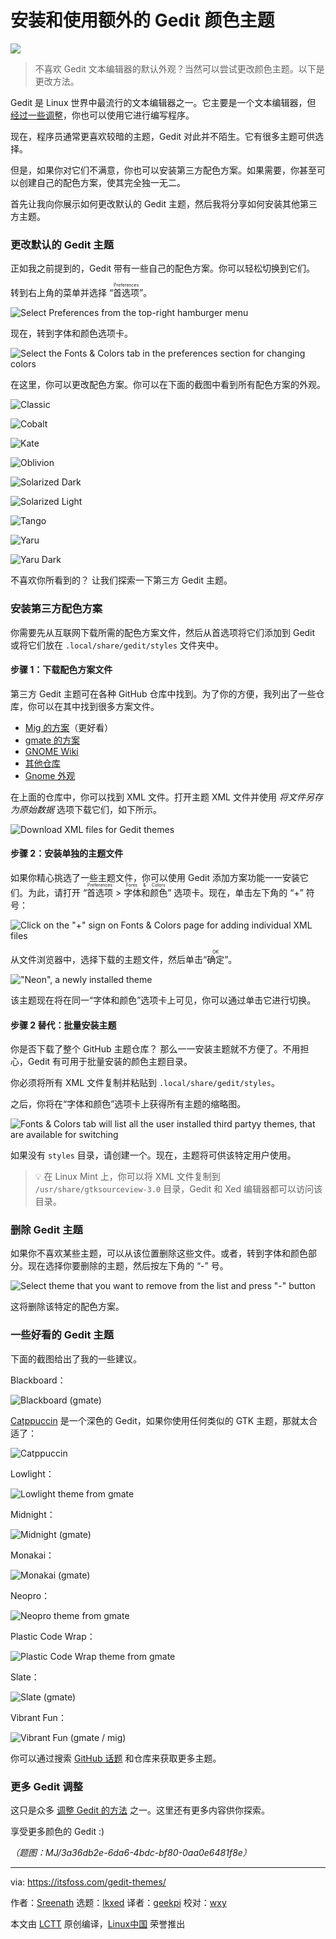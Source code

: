 [#]: subject: "Install and Use Additional Gedit Color Themes"
[#]: via: "https://itsfoss.com/gedit-themes/"
[#]: author: "Sreenath https://itsfoss.com/author/sreenath/"
[#]: collector: "lkxed"
[#]: translator: "geekpi"
[#]: reviewer: "wxy"
[#]: publisher: "wxy"
[#]: url: "https://linux.cn/article-16098-1.html"

安装和使用额外的 Gedit 颜色主题
======

![][0]

> 不喜欢 Gedit 文本编辑器的默认外观？当然可以尝试更改颜色主题。以下是更改方法。

Gedit 是 Linux 世界中最流行的文本编辑器之一。它主要是一个文本编辑器，但 [经过一些调整][1]，你也可以使用它进行编写程序。

现在，程序员通常更喜欢较暗的主题，Gedit 对此并不陌生。它有很多主题可供选择。

但是，如果你对它们不满意，你也可以安装第三方配色方案。如果需要，你甚至可以创建自己的配色方案，使其完全独一无二。

首先让我向你展示如何更改默认的 Gedit 主题，然后我将分享如何安装其他第三方主题。

### 更改默认的 Gedit 主题

正如我之前提到的，Gedit 带有一些自己的配色方案。你可以轻松切换到它们。

转到右上角的菜单并选择 “<ruby>首选项<rt>Preferences</rt></ruby>”。

![Select Preferences from the top-right hamburger menu][2]

现在，转到字体和颜色选项卡。

![Select the Fonts & Colors tab in the preferences section for changing colors][3]

在这里，你可以更改配色方案。你可以在下面的截图中看到所有配色方案的外观。

![Classic][4]

![Cobalt][5]

![Kate][6]

![Oblivion][7]

![Solarized Dark][8]

![Solarized Light][9]

![Tango][10]

![Yaru][11]

![Yaru Dark][12]

不喜欢你所看到的？ 让我们探索一下第三方 Gedit 主题。

### 安装第三方配色方案

你需要先从互联网下载所需的配色方案文件，然后从首选项将它们添加到 Gedit 或将它们放在 `.local/share/gedit/styles` 文件夹中。

#### 步骤 1：下载配色方案文件

第三方 Gedit 主题可在各种 GitHub 仓库中找到。为了你的方便，我列出了一些仓库，你可以在其中找到很多方案文件。

- [Mig 的方案][13]（更好看）
- [gmate 的方案][14]
- [GNOME Wiki][15]
- [其他仓库][16]
- [Gnome 外观][17]

在上面的仓库中，你可以找到 XML 文件。打开主题 XML 文件并使用 _将文件另存为原始数据_ 选项下载它们，如下所示。

![Download XML files for Gedit themes][18]

#### 步骤 2：安装单独的主题文件

如果你精心挑选了一些主题文件，你可以使用 Gedit 添加方案功能一一安装它们。为此，请打开 “<ruby>首选项<rt>Preferences</rt></ruby> > <ruby>字体和颜色<rt>Fonts & Colors</rt></ruby>” 选项卡。现在，单击左下角的 “+” 符号：

![Click on the "+" sign on Fonts & Colors page for adding individual XML files][19]

从文件浏览器中，选择下载的主题文件，然后单击“<ruby>确定<rt>OK</rt></ruby>”。

!["Neon", a newly installed theme][20]

该主题现在将在同一“字体和颜色”选项卡上可见，你可以通过单击它进行切换。

#### 步骤 2 替代：批量安装主题

你是否下载了整个 GitHub 主题仓库？ 那么一一安装主题就不方便了。不用担心，Gedit 有可用于批量安装的颜色主题目录。

你必须将所有 XML 文件复制并粘贴到 `.local/share/gedit/styles`。

之后，你将在“字体和颜色”选项卡上获得所有主题的缩略图。

![Fonts & Colors tab will list all the user installed third partyy themes, that are available for switching][21]

如果没有 `styles` 目录，请创建一个。现在，主题将可供该特定用户使用。

> 💡 在 Linux Mint 上，你可以将 XML 文件复制到 `/usr/share/gtksourceview-3.0` 目录，Gedit 和 Xed 编辑器都可以访问该目录。

### 删除 Gedit 主题

如果你不喜欢某些主题，可以从该位置删除这些文件。或者，转到字体和颜色部分。现在选择你要删除的主题，然后按左下角的 “-” 号。

![Select theme that you want to remove from the list and press "-" button][22]

这将删除该特定的配色方案。

### 一些好看的 Gedit 主题

下面的截图给出了我的一些建议。

Blackboard：

![Blackboard (gmate)][23]

[Catppuccin][24] 是一个深色的 Gedit，如果你使用任何类似的 GTK 主题，那就太合适了：

![Catppuccin][25]

Lowlight：

![Lowlight theme from gmate][26]

Midnight：

![Midnight (gmate)][27]

Monakai：

![Monakai (gmate)][28]

Neopro：

![Neopro theme from gmate][29]

Plastic Code Wrap：

![Plastic Code Wrap theme from gmate][30]

Slate：

![Slate (gmate)][31]

Vibrant Fun：

![Vibrant Fun (gmate / mig)][32]

你可以通过搜索 [GitHub 话题][33] 和仓库来获取更多主题。

### 更多 Gedit 调整

这只是众多 [调整 Gedit 的方法][1] 之一。这里还有更多内容供你探索。

享受更多颜色的 Gedit :)

*（题图：MJ/3a36db2e-6da6-4bdc-bf80-0aa0e6481f8e）*

--------------------------------------------------------------------------------

via: https://itsfoss.com/gedit-themes/

作者：[Sreenath][a]
选题：[lkxed][b]
译者：[geekpi](https://github.com/geekpi)
校对：[wxy](https://github.com/wxy)

本文由 [LCTT](https://github.com/LCTT/TranslateProject) 原创编译，[Linux中国](https://linux.cn/) 荣誉推出

[a]: https://itsfoss.com/author/sreenath/
[b]: https://github.com/lkxed/
[1]: https://itsfoss.com/gedit-tweaks/
[2]: https://itsfoss.com/content/images/2023/07/select-preferences.png
[3]: https://itsfoss.com/content/images/2023/07/Fonts-and-Colors-tab-change-default-themes.png
[4]: https://itsfoss.com/content/images/2023/07/Default-Classic.png
[5]: https://itsfoss.com/content/images/2023/07/Default-Cobalt.png
[6]: https://itsfoss.com/content/images/2023/07/Default-Kate.png
[7]: https://itsfoss.com/content/images/2023/07/Default-Oblivion.png
[8]: https://itsfoss.com/content/images/2023/07/Default-Solarized-Dark.png
[9]: https://itsfoss.com/content/images/2023/07/default-Solarized-Light.png
[10]: https://itsfoss.com/content/images/2023/07/Default-tango.png
[11]: https://itsfoss.com/content/images/2023/07/Default-Yaru.png
[12]: https://itsfoss.com/content/images/2023/07/Default-Yaru-Dark.png
[13]: https://github.com:443/mig/gedit-themes
[14]: https://github.com:443/gmate/gmate/tree/master/styles
[15]: https://wiki.gnome.org:443/Projects/GtkSourceView/StyleSchemes
[16]: https://github.com:443/topics/gedit-theme
[17]: https://www.gnome-look.org:443/browse?cat=279&ord=latest
[18]: https://itsfoss.com/content/images/2023/07/save-raw-data-1.png
[19]: https://itsfoss.com/content/images/2023/07/Select-plus-sign-to-add-schemes.png
[20]: https://itsfoss.com/content/images/2023/07/newly-installed-theme.png
[21]: https://itsfoss.com/content/images/2023/07/multiple-installed-themes.png
[22]: https://itsfoss.com/content/images/2023/07/remove-a-theme.png
[23]: https://itsfoss.com/content/images/2023/07/Blackboard.png
[24]: https://github.com:443/catppuccin/gedit
[25]: https://itsfoss.com/content/images/2023/07/Catppuccin-macchiato.png
[26]: https://itsfoss.com/content/images/2023/07/Lowlight.png
[27]: https://itsfoss.com/content/images/2023/07/Midnight.png
[28]: https://itsfoss.com/content/images/2023/07/Monakai.png
[29]: https://itsfoss.com/content/images/2023/07/Neopro.png
[30]: https://itsfoss.com/content/images/2023/07/Plastic-code-wrap.png
[31]: https://itsfoss.com/content/images/2023/07/slate.png
[32]: https://itsfoss.com/content/images/2023/07/Vibrant-fun.png
[33]: https://github.com:443/topics/gedit-theme
[0]: https://img.linux.net.cn/data/attachment/album/202308/16/163130bj49du9xuxn1ujsm.jpg
